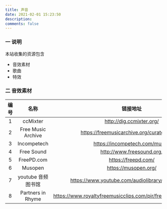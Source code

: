 ```yaml
---
title: 声音
date: 2021-02-01 15:23:50
description: 
comments: false
---
```

### 一 说明
本站收集的资源包含
* 音效素材
* 歌曲
* 特效

### 二 音效素材

| 编号 |        名称        |                           链接地址                           |
| :--: | :----------------: | :----------------------------------------------------------: |
|  1   |      ccMixter      |                   http://dig.ccmixter.org/                   |
|  2   | Free Music Archive |         https://freemusicarchive.org/curator/Video/          |
|  3   |    Incompetech     |                https://incompetech.com/music/                |
|  4   |     Free Sound     |                  http://www.freesound.org/                   |
|  5   |     FreePD.com     |                     https://freepd.com/                      |
|  6   |      Musopen       |                     https://musopen.org/                     |
|  7   | youtube 音频图书馆 |      https://www.youtube.com/audiolibrary/soundeffects       |
|  8   | Partners in Rhyme  | https://www.royaltyfreemusicclips.com/pir/free_music_loops.shtml |

